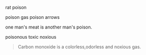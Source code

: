rat poison

poison gas
poison arrows

one man's meat is another man's poison.

poisonous toxic noxious
>Carbon monoxide is a colorless,odorless and noxious gas.